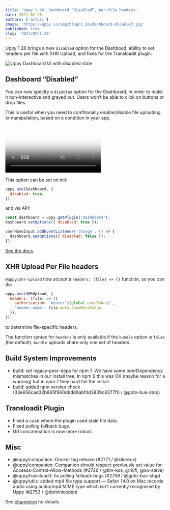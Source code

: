 ```yaml
---
title: 'Uppy 1.26: Dashboard “disabled”, per-file headers'
date: 2021-02-26
authors: ['arturi']
image: 'https://uppy.io/img/blog/1.26/dashboard-disabled.jpg'
published: true
slug: '2021/02/1.26'
---
```


Uppy 1.26 brings a new `disabled` option for the Dashboad, ability to set
headers per file with XHR Upload, and fixes for the Transloadit plugin.

![Uppy Dashboard UI with disabled state](/img/blog/1.26/dashboard-disabled.jpg)

<!--truncate-->

## Dashboard “Disabled”

You can now specify a `disabled` option for the Dashboard, in order to make it
non-interactive and grayed out. Users won’t be able to click on buttons or drop
files.

This is useful when you need to confitionally enable/disable file uploading or
manipulation, based on a condition in your app.

<video alt="Demo video showing Uppy with Dashboard disabled vs enabled state" poster="/img/blog/1.26/dashboard-disabled.jpg" muted autoplay loop>
  <source src="/img/blog/1.26/dashboard-disabled-vs-enabled.mp4" type="video/mp4" />
  Your browser does not support the video tag: https://uppy.io/img/blog/img/blog/1.26/dashboard-disabled-vs-enabled.mp4
</video>

This option can be set on init:

```js
uppy.use(Dashboard, {
  disabled: true,
});
```

and via API:

```js
const dashboard = uppy.getPlugin('Dashboard');
dashboard.setOptions({ disabled: true });

userNameInput.addEventListener('change', () => {
  dashboard.setOptions({ disabled: false });
});
```

[See the docs](https://uppy.io/docs/dashboard/#disabled-false).

## XHR Upload Per File headers

`@uppy/xhr-upload` now accept a `headers: (file) => {}` function, so you can do:

```js
uppy.use(XHRUpload, {
  headers: (file) => ({
    authorization: `bearer ${global.userToken}`,
    'header-name': file.meta.someMetaValue,
  }),
});
```

to determine file-specific headers.

The function syntax for `headers` is only available if the `bundle` option is
`false` (the default). `bundle` uploads share only one set of headers.

## Build System Improvements

- build: set legacy-peer-deps for npm 7. We have some peerDependency mismatches
  in our install tree. In npm 6 this was OK (maybe reason for a warning) but in
  npm 7 they hard fail the install
- build: added npm version check (33e656cad32b865f960dbd88abf4d3839c8377f0 /
  @goto-bus-stop)

## Transloadit Plugin

- Fixed a case where the plugin used stale file data.
- Fixed polling fallback bugs.
- Url concatenation is now more robust.

## Misc

- @uppy/companion: Docker tag release (#2771 / @kiloreux)
- @uppy/companion: Companion should respect previously set value for
  Accesss-Control-Allow-Methods (#2726 / @tim-kos, @mifi, @so-steve)
- @uppy/transloadit: fix polling fallback bugs (#2759 / @goto-bus-stop)
- @uppy/utils: added mp4 file type support — Safari 14.0 on Mac records audio
  using audio/mp4 MIME type which isn't currently recognised by Uppy (#2753 /
  @dominiceden)

See
[changelog](https://github.com/transloadit/uppy/blob/master/CHANGELOG.md#1260)
for details.
